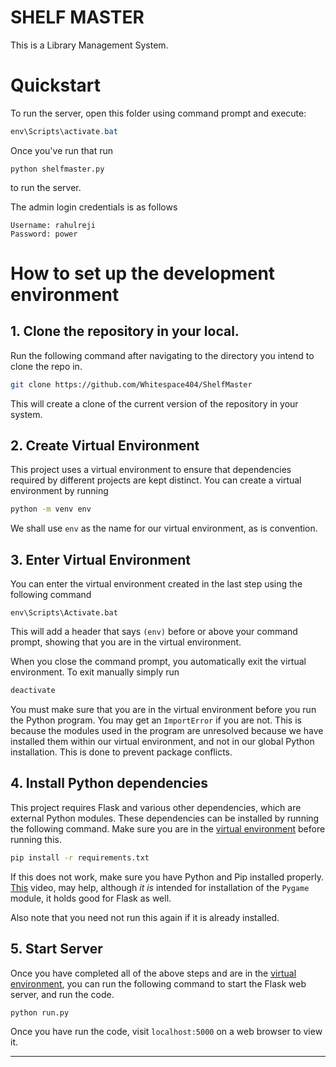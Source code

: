 # SHELF MASTER
This is a Library Management System.

# Quickstart

To run the server, open this folder using command prompt and execute:

```powershell
env\Scripts\activate.bat
```
Once you've run that run
```
python shelfmaster.py
```
to run the server.

The admin login credentials is as follows

```
Username: rahulreji
Password: power
```
# How to set up the development environment

## 1. Clone the repository in your local.
 Run the following command after navigating to the directory you intend to clone the repo in.
```bash
git clone https://github.com/Whitespace404/ShelfMaster
```

This will create a clone of the current version of the repository in your system.

## 2. Create Virtual Environment
This project uses a virtual environment to ensure that dependencies required by different
projects are kept distinct. You can create a virtual environment by running

```bash
python -m venv env
```

We shall use `env` as the name for our virtual environment, as is convention.

## 3. Enter Virtual Environment
You can enter the virtual environment created in the last step using the following command

```
env\Scripts\Activate.bat
```

This will add a header that says `(env)` before or above your command
prompt, showing that you are in the virtual environment. 

When you close the command prompt, you automatically exit the virtual environment. To exit manually simply run

```bash
deactivate
```

You must make sure that you are in the virtual environment 
before you run the Python program. You may get an `ImportError`
if you are not. This is because the modules used in the program are unresolved because we have installed them
within our virtual environment, and not in our global Python installation. This is done to prevent package conflicts.


## 4. Install Python dependencies
This project requires Flask and various other dependencies, which are external Python modules. 
These dependencies can be installed by running the following command. Make sure you are in the [virtual environment](#3-enter-virtual-environment) before running this.
```bash
pip install -r requirements.txt
```

If this does not work, make sure you have Python and Pip installed properly. [This](https://youtu.be/AdUZArA-kZw?si=uzYZpuG0W-Zlshwv) video, may help,  although *it is* intended for installation of the 
`Pygame` module, it holds good for Flask as well. 

Also note that you need not run this again if it is already installed. 

## 5. Start Server
Once you have completed all of the above steps and are in the [virtual environment](#3-enter-virtual-environment), you can run the following command to start the Flask web server, and run the code.

```
python run.py
```

Once you have run the code, visit `localhost:5000`  on a web browser to view it.

<hr>
